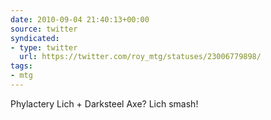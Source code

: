 ```yaml
---
date: 2010-09-04 21:40:13+00:00
source: twitter
syndicated:
- type: twitter
  url: https://twitter.com/roy_mtg/statuses/23006779898/
tags:
- mtg
---
```


Phylactery Lich + Darksteel Axe? Lich smash!